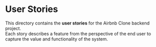 # User Stories

This directory contains the **user stories** for the Airbnb Clone backend project.  
Each story describes a feature from the perspective of the end user to capture the value and functionality of the system.